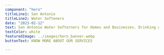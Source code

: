 ```yaml
---
component: "hero"
titleLine1: San Antonio
titleLine2: Water Softeners
date: "2023-02-12"
text: San Antonio Water Softerners for Homes and Businesses. Drinking water treatement systems in San Antonio. Sales, Installation and Service for Whole House Water Filtration Systems and RO Systems in San Antonio
textColor: white
featuredImage: ../images/hero_banner.webp
buttonText: KNOW MORE ABOUT OUR SERVICES

---
```

